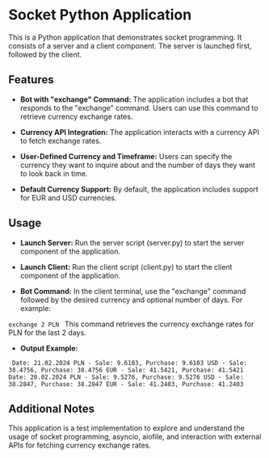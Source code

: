 # **Socket Python Application**

This is a Python application that demonstrates socket programming. It consists of a server and a client component. The server is launched first, followed by the client.

## **Features**

* **Bot with "exchange" Command:** The application includes a bot that responds to the "exchange" command. Users can use this command to retrieve currency exchange rates.

* **Currency API Integration:** The application interacts with a currency API to fetch exchange rates.

* **User-Defined Currency and Timeframe:** Users can specify the currency they want to inquire about and the number of days they want to look back in time.

* **Default Currency Support:** By default, the application includes support for EUR and USD currencies.

## **Usage**

* **Launch Server:** Run the server script (server.py) to start the server component of the application.

* **Launch Client:** Run the client script (client.py) to start the client component of the application.

* **Bot Command:** In the client terminal, use the "exchange" command followed by the desired currency and optional number of days. For example:

`exchange 2 PLN
`
This command retrieves the currency exchange rates for PLN for the last 2 days.

* **Output Example:**

`
Date: 21.02.2024
PLN - Sale: 9.6103, Purchase: 9.6103
USD - Sale: 38.4756, Purchase: 38.4756
EUR - Sale: 41.5421, Purchase: 41.5421
Date: 20.02.2024
PLN - Sale: 9.5276, Purchase: 9.5276
USD - Sale: 38.2847, Purchase: 38.2847
EUR - Sale: 41.2403, Purchase: 41.2403`

## Additional Notes

This application is a test implementation to explore and understand the usage of socket programming, asyncio, aiofile, and interaction with external APIs for fetching currency exchange rates.

